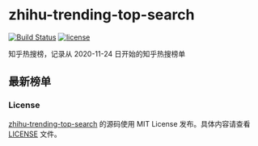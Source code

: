 # zhihu-trending-top-search

[![Build Status](https://github.com/justjavac/zhihu-trending-top-search/workflows/ci/badge.svg?branch=master)](https://github.com/justjavac/zhihu-trending-top-search/actions)
[![license](https://img.shields.io/github/license/justjavac/zhihu-trending-top-search)](https://github.com/justjavac/zhihu-trending-top-search/blob/master/LICENSE)

知乎热搜榜，记录从 2020-11-24 日开始的知乎热搜榜单

## 最新榜单



### License

[zhihu-trending-top-search](https://github.com/justjavac/zhihu-trending-top-search) 的源码使用 MIT License 发布。具体内容请查看 [LICENSE](./LICENSE) 文件。